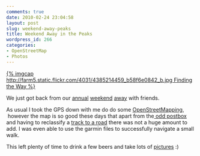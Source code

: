 ```yaml
---
comments: true
date: 2010-02-24 23:04:58
layout: post
slug: weekend-away-peaks
title: Weekend Away in the Peaks
wordpress_id: 266
categories:
- OpenStreetMap
- Photos
---
```


[{% imgcap http://farm5.static.flickr.com/4031/4385214459_b58f6e0842_b.jpg Finding the Way %}](http://farm5.static.flickr.com/4031/4385214459_b58f6e0842_b.jpg)

We just got back from our [annual](http://www.chrisfleming.org/gallery2/v/friends/04Feb_Edmundbyers_0/) [weekend](http://www.chrisfleming.org/gallery2/v/friends/Wales2007/) [away](http://www.chrisfleming.org/gallery2/v/friends/Lakes2009/) with friends.

As usual I took the GPS down with me do do some [OpenStreetMapping](http://www.openstreetmap.org/),  however the map is so good these days that apart from the[ odd postbox](http://www.openstreetmap.org/browse/node/652878753) and having to reclassify a [track to a road](http://www.openstreetmap.org/browse/way/39990472) there was not a huge amount to add. I was even able to use the garmin files to successfully navigate a small walk.

This left plenty of time to drink a few beers and take lots of [pictures](http://www.flickr.com/photos/chrisfleming/sets/72157623378448985/detail/) :)
